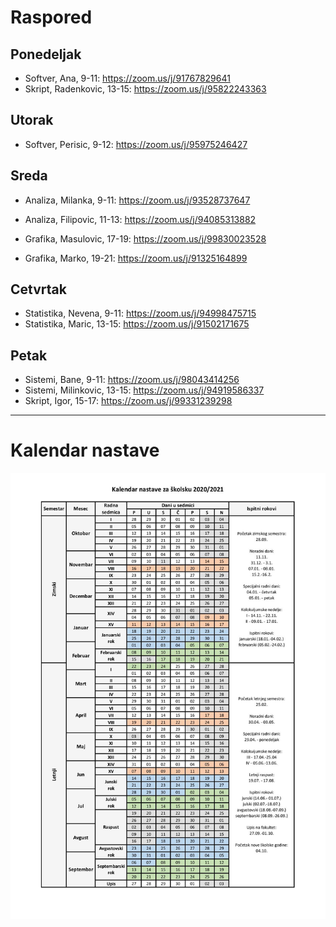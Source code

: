 # Raspored

## Ponedeljak

* Softver, Ana, 9-11: https://zoom.us/j/91767829641
* Skript, Radenkovic, 13-15: https://zoom.us/j/95822243363

## Utorak

* Softver, Perisic, 9-12: https://zoom.us/j/95975246427

## Sreda

* Analiza, Milanka, 9-11: https://zoom.us/j/93528737647
* Analiza, Filipovic, 11-13: https://zoom.us/j/94085313882

* Grafika, Masulovic, 17-19: https://zoom.us/j/99830023528
* Grafika, Marko, 19-21: https://zoom.us/j/91325164899

## Cetvrtak

* Statistika, Nevena, 9-11: https://zoom.us/j/94998475715
* Statistika, Maric, 13-15: https://zoom.us/j/91502171675

## Petak

* Sistemi, Bane, 9-11: https://zoom.us/j/98043414256
* Sistemi, Milinkovic, 13-15: https://zoom.us/j/94919586337
* Skript, Igor, 15-17: https://zoom.us/j/99331239298

---

# Kalendar nastave

![raspored](kalendar_20_21.jpg)
